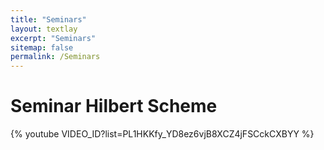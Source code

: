 ```yaml
---
title: "Seminars"
layout: textlay
excerpt: "Seminars"
sitemap: false
permalink: /Seminars
---
```


# Seminar Hilbert Scheme 


{% youtube VIDEO_ID?list=PL1HKKfy_YD8ez6vjB8XCZ4jFSCckCXBYY %}



